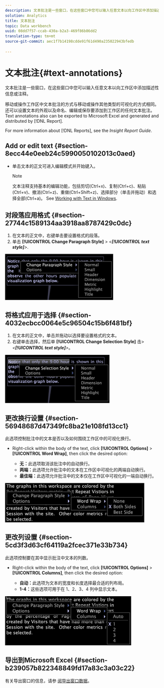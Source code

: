 ```yaml
---
description: 文本批注是一些窗口，在这些窗口中您可以输入任意文本以向工作区中添加描述性信息或注释。
solution: Analytics
title: 文本批注
topic: Data workbench
uuid: 08dd7f57-ccab-430a-b2a3-469f86b86dd2
translation-type: tm+mt
source-git-commit: aec1f7b14198cdde91f61d490a235022943bfedb

---
```



# 文本批注{#text-annotations}

文本批注是一些窗口，在这些窗口中您可以输入任意文本以向工作区中添加描述性信息或注释。

移动或操作工作区中文本批注的方式与移动或操作其他类型的可视化的方式相同。还可以设置文本的外观以及命名、编辑或保存要添加到工作区的任何文本批注。Text annotations also can be exported to Microsoft Excel and generated and distributed by [!DNL Report].

For more information about [!DNL Reports], see the *Insight Report Guide*.

## Add or edit text {#section-8ecc44e0eeb24c5990050102013c0aed}

* 单击文本的正文可进入编辑模式并开始键入。

   >[!NOTE]
   >
   >文本注释支持基本的编辑功能，包括剪切(Ctrl+x)、复制(Ctrl+c)、粘贴(Ctrl+v)、撤消(Ctrl+z)、重做(Ctrl+Shift+z)、选择部分（单击并拖动）和选择全部(Ctrl+a)。 See [Working with Text in Windows](../../../../home/c-get-started/c-wk-win-wksp/c-work-text-win.md#concept-f1222434bf954767808e94b955945c8d).

## 对段落应用格式 {#section-27744c1589134aa3918aa8787429c0dc}

1. 在文本的正文中，右键单击要设置格式的段落。
1. 单击 **[!UICONTROL Change Paragraph Style]** > *&lt;**[!UICONTROL text style]**>*.

![](assets/mnu_Text_Paragraph.png)

## 将格式应用于选择 {#section-4032ecbcc0064e5c96504c15b6f481bf}

1. 在文本的正文中，单击并拖动以选择要设置格式的文本。
1. 右键单击选择，然后单 **[!UICONTROL Change Selection Style]** 击> *&lt;**[!UICONTROL text style]**>*。

![](assets/mnu_Text_Selection.png)

## 更改换行设置 {#section-56948687d47349fc8ba21e108fd13cc1}

此选项控制批注中的文本是否以及如何围绕工作区中的可视化换行。

* Right-click within the body of the text, click **[!UICONTROL Options]** > **[!UICONTROL Word Wrap]**, then click the desired option:

   * **无：**&#x200B;此选项取消该批注中的自动换行。
   * **两端：**&#x200B;此选项允许批注中的文本在工作区中可视化的两端自动换行。
   * **最佳端：**&#x200B;此选项允许批注中的文本仅在工作区中可视化的一端自动换行。

![](assets/mnu_Text_OptionsWrap.png)

## 更改列设置 {#section-5cd3f3d63cf64119a2fcec371e33b734}

此选项控制要在其中显示批注中文本的列数。

* Right-click within the body of the text, click **[!UICONTROL Options]** > **[!UICONTROL Columns]**, then click the desired option:

   * **自动：**&#x200B;此选项为文本的宽度和长度选择最合适的列布局。
   * **1-4：**&#x200B;这些选项可用于在 1、2、3、4 列中显示文本。

![](assets/mnu_Text_OptionsColumns.png)

## 导出到Microsoft Excel {#section-b239057b822348849fd17a83c3a03c22}

有关导出窗口的信息，请参 [阅导出窗口数据](../../../../home/c-get-started/c-wk-win-wksp/c-exp-win-data.md#concept-8df61d64ed434cc5a499023c44197349)。

